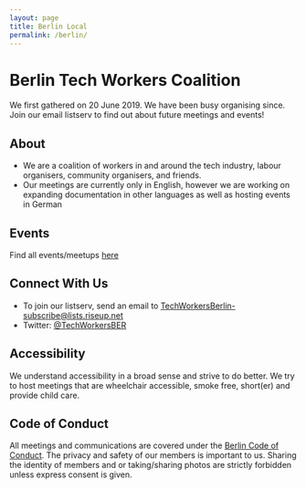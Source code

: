 ```yaml
---
layout: page
title: Berlin Local
permalink: /berlin/
---
```

<style>h1, .main-wrapper h2, h3 {text-align: left; font-weight: bold;}</style>
# Berlin Tech Workers Coalition
We first gathered on 20 June 2019. We have been busy organising since. Join our email listserv to find out about future meetings and events!

## About
- We are a coalition of workers in and around the tech industry, labour organisers, community organisers, and friends.
- Our meetings are currently only in English, however we are working on expanding documentation in other languages as well as hosting events in German

## Events
Find all events/meetups [here](/berlin/events)

## Connect With Us
- To join our listserv, send an email to [TechWorkersBerlin-subscribe@lists.riseup.net](mailto:techworkersberlin-subscribe@lists.riseup.net)
- Twitter: [@TechWorkersBER](https://twitter.com/TechWorkersBER)

## Accessibility
We understand accessibility in a broad sense and strive to do better. We try to host meetings that are wheelchair accessible, smoke free, short(er) and provide child care.

## Code of Conduct
All meetings and communications are covered under the [Berlin Code of Conduct](https://berlincodeofconduct.org/). The privacy and safety of our members is important to us. Sharing the identity of members and or taking/sharing photos are strictly forbidden unless express consent is given.
